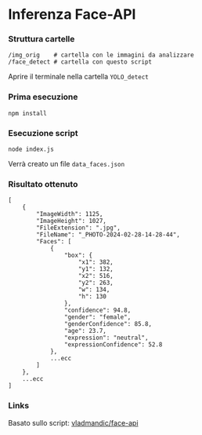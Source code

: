 # Inferenza Face-API

### Struttura cartelle
```
/img_orig    # cartella con le immagini da analizzare
/face_detect # cartella con questo script
```

Aprire il terminale nella cartella ```YOLO_detect```

### Prima esecuzione
```
npm install
```

### Esecuzione script
```
node index.js
```
Verrà creato un file ```data_faces.json```


### Risultato ottenuto
```
[
    {
        "ImageWidth": 1125,
        "ImageHeight": 1027,
        "FileExtension": ".jpg",
        "FileName": "_PHOTO-2024-02-28-14-28-44",
        "Faces": [
            {
                "box": {
                    "x1": 382,
                    "y1": 132,
                    "x2": 516,
                    "y2": 263,
                    "w": 134,
                    "h": 130
                },
                "confidence": 94.8,
                "gender": "female",
                "genderConfidence": 85.8,
                "age": 23.7,
                "expression": "neutral",
                "expressionConfidence": 52.8
            },
            ...ecc
        ]
    },
    ...ecc
]

```


### Links

Basato sullo script: [vladmandic/face-api](https://github.com/vladmandic/face-api)
